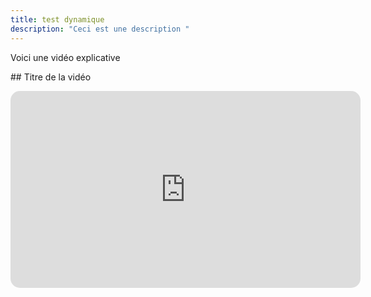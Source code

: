```yaml
---
title: test dynamique
description: "Ceci est une description "
---
```

Voici une vidéo explicative

\## Titre de la vidéo

<iframe style="border-radius: 15px" width="560" height="315" src="https://www.youtube.com/embed/R8iH4jANgwo" frameborder="0" allowfullscreen></iframe>
